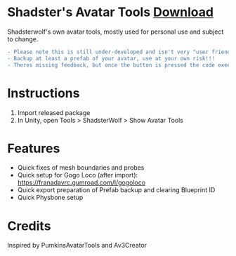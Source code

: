# Shadster's Avatar Tools [Download](https://github.com/Shadsterwolf/ShadsterAvatarTools/releases)
Shadsterwolf's own avatar tools, mostly used for personal use and subject to change. <br />
```diff
- Please note this is still under-developed and isn't very "user friendly"
- Backup at least a prefab of your avatar, use at your own risk!!!
- Theres missing feedback, but once the button is pressed the code executes. If the console shows no errors, it probably worked.
```

# Instructions
1. Import released package
2. In Unity, open Tools > ShadsterWolf > Show Avatar Tools

# Features
- Quick fixes of mesh boundaries and probes
- Quick setup for Gogo Loco (after import): https://franadavrc.gumroad.com/l/gogoloco
- Quick export preparation of Prefab backup and clearing Blueprint ID 
- Quick Physbone setup

# Credits
Inspired by PumkinsAvatarTools and Av3Creator
